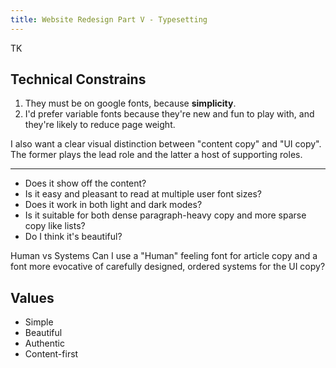 ```yaml
---
title: Website Redesign Part V - Typesetting
---
```


TK

## Technical Constrains

1. They must be on google fonts, because **simplicity**.
2. I'd prefer variable fonts because they're new and fun to play with, and they're likely to reduce page weight.

I also want a clear visual distinction between "content copy" and "UI copy". The former plays the lead role and the latter a host of supporting roles.

---

* Does it show off the content?
* Is it easy and pleasant to read at multiple user font sizes?
* Does it work in both light and dark modes?
* Is it suitable for both dense paragraph-heavy copy and more sparse copy like lists?
* Do I think it's beautiful?


Human vs Systems
Can I use a "Human" feeling font for article copy and a font more evocative of carefully designed, ordered systems for the UI copy?

## Values

* Simple
* Beautiful
* Authentic
* Content-first